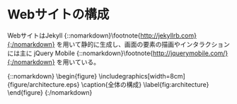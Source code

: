 # Webサイトの構成

WebサイトはJekyll
{::nomarkdown}\footnote{http://jekyllrb.com}{:/nomarkdown}
を用いて静的に生成し、画面の要素の描画やインタラクションには主に
jQuery Mobile
{::nomarkdown}\footnote{http://jquerymobile.com/}{:/nomarkdown}
を用いている。

{::nomarkdown}
\begin{figure}
\includegraphics[width=8cm]{figure/architecture.eps}
\caption{全体の構成}
\label{fig:architecture}
\end{figure}
{:/nomarkdown}

